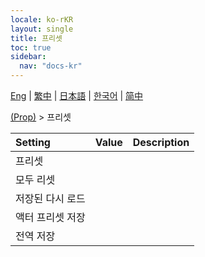 ```yaml
---
locale: ko-rKR
layout: single
title: 프리셋
toc: true
sidebar:
  nav: "docs-kr"
---
```

[Eng](/dancexr/menu/2025.4/prop/actor_presets) | [繁中](/tw/dancexr/menu/2025.4/prop/actor_presets) | [日本語](/jp/dancexr/menu/2025.4/prop/actor_presets) | [한국어](/kr/dancexr/menu/2025.4/prop/actor_presets) | [简中](/zh/dancexr/menu/2025.4/prop/actor_presets)

[(Prop)](../menu#(Prop)) > 프리셋



| Setting | Value | Description |
| :--- | --- | :--- |
| 프리셋 || 
| 모두 리셋 || 
| 저장된 다시 로드 || 
| 액터 프리셋 저장 || 
| 전역 저장 || 
